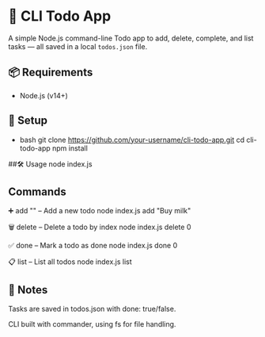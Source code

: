 # 📝 CLI Todo App

A simple Node.js command-line Todo app to add, delete, complete, and list tasks — all saved in a local `todos.json` file.

## 📦 Requirements
- Node.js (v14+)

## 🚀 Setup
 - bash
git clone https://github.com/your-username/cli-todo-app.git
cd cli-todo-app
npm install

##🛠️ Usage
node index.js <command>

## Commands

➕ add "<task>" – Add a new todo
node index.js add "Buy milk"

🗑️ delete <index> – Delete a todo by index
node index.js delete 0

✅ done <index> – Mark a todo as done
node index.js done 0

📋 list – List all todos
node index.js list

## 📂 Notes
Tasks are saved in todos.json with done: true/false.

CLI built with commander, using fs for file handling.
